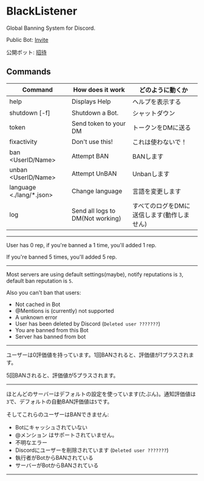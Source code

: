 # BlackListener
Global Banning System for Discord.

Public Bot: [Invite](https://discordapp.com/api/oauth2/authorize?client_id=456966161079205899&permissions=0&scope=bot)

公開ボット: [招待](https://discordapp.com/api/oauth2/authorize?client_id=456966161079205899&permissions=0&scope=bot)

## Commands
| Command | How does it work | どのように動くか |
| ------- | ---------------- | ---------------- |
| help | Displays Help | ヘルプを表示する |
| shutdown \[-f\] | Shutdown a Bot. | シャットダウン |
| token | Send token to your DM | トークンをDMに送る |
| fixactivity | Don't use this! | これは使わないで！ |
| ban <UserID/Name> | Attempt BAN | BANします |
| unban <UserID/Name> | Attempt UnBAN | Unbanします |
| language <./lang/*.json> | Change language | 言語を変更します |
| log | Send all logs to DM(Not working) | すべてのログをDMに送信します(動作しません) |

---

User has 0 rep, if you're banned a 1 time, you'll added 1 rep.

If you're banned 5 times, you'll added 5 rep.

---

Most servers are using default settings(maybe), notify reputations is `3`, default ban reputation is `5`.

Also you can't ban that users:
 - Not cached in Bot
 - @Mentions is (currently) not supported
 - A unknown error
 - User has been deleted by Discord (`Deleted user ???????`)
 - You are banned from this Bot
 - Server has banned from bot
 
---

ユーザーは0評価値を持っています。1回BANされると、評価値が1プラスされます。

5回BANされると、評価値が5プラスされます。

---

ほとんどのサーバーはデフォルトの設定を使っています(たぶん)。通知評価値は`3`で、デフォルトの自動BAN評価値は`5`です。

そしてこれらのユーザーはBANできません:
 - Botにキャッシュされていない
 - @メンション はサポートされていません。
 - 不明なエラー
 - Discordにユーザーを削除されています (`Deleted user ???????`)
 - 執行者がBotからBANされている
 - サーバーがBotからBANされている

---

